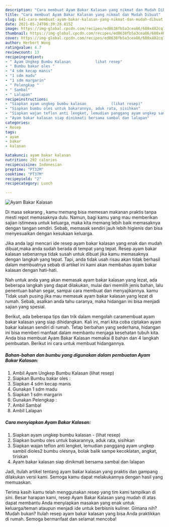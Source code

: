 ```yaml
---
description: "Cara membuat Ayam Bakar Kalasan yang nikmat dan Mudah Dibuat"
title: "Cara membuat Ayam Bakar Kalasan yang nikmat dan Mudah Dibuat"
slug: 641-cara-membuat-ayam-bakar-kalasan-yang-nikmat-dan-mudah-dibuat
date: 2021-05-24T06:39:28.815Z
image: https://img-global.cpcdn.com/recipes/ed8638fb5a3cea86/680x482cq70/ayam-bakar-kalasan-foto-resep-utama.jpg
thumbnail: https://img-global.cpcdn.com/recipes/ed8638fb5a3cea86/680x482cq70/ayam-bakar-kalasan-foto-resep-utama.jpg
cover: https://img-global.cpcdn.com/recipes/ed8638fb5a3cea86/680x482cq70/ayam-bakar-kalasan-foto-resep-utama.jpg
author: Herbert Wong
ratingvalue: 4.7
reviewcount: 13
recipeingredient:
- " Ayam Ungkep Bumbu Kalasan           lihat resep"
- " Bumbu bakar oles "
- "4 sdm kecap manis"
- "1 sdm madu"
- "1 sdm margarin"
- " Pelengkap "
- " Sambal"
- " Lalapan"
recipeinstructions:
- "Siapkan ayam ungkep bumbu kalasan           (lihat resep)"
- "Siapkan bumbu oles untuk bakarannya, aduk rata, sisihkan"
- "Siapkan wajan teflon anti lengket, lemudian panggang ayam ungkep sambil dioles2 bumbu olesnya, bolak balik sampe kecoklatan, angkat, tiriskan"
- "Ayam bakar kalasan siap dinikmati bersama sambal dan lalapan"
categories:
- Resep
tags:
- ayam
- bakar
- kalasan

katakunci: ayam bakar kalasan 
nutrition: 292 calories
recipecuisine: Indonesian
preptime: "PT32M"
cooktime: "PT37M"
recipeyield: "2"
recipecategory: Lunch

---
```



![Ayam Bakar Kalasan](https://img-global.cpcdn.com/recipes/ed8638fb5a3cea86/680x482cq70/ayam-bakar-kalasan-foto-resep-utama.jpg)

Di masa  sekarang , kamu memang bisa memesan makanan praktis tanpa mesti repot memasaknya dulu. Namun, bagi kamu yang mau memberikan sajian istimewa untuk keluarga, maka kita memang lebih baik memasaknya dengan tangan sendiri. Sebab, memasak sendiri jauh lebih higienis dan bisa menyesuaikan dengan kesukaan keluarga.

Jika anda lagi mencari ide resep ayam bakar kalasan yang enak dan mudah dibuat,maka anda sudah berada di tempat yang tepat. Resep ayam bakar kalasan  sebenarnya tidak susah untuk dibuat jika kamu memasaknya dengan langkah yang tepat. Tapi, anda tidak usah risau akan tidak berhasil dalam membuatnya 
sebab di artikel ini kami akan membahas ayam bakar kalasan dengan hati-hati.  



Nah untuk anda yang akan memasak ayam bakar kalasan yang lezat, ada beberapa langkah yang dapat dilakukan, mulai dari memilih jenis bahan, lalu penentuan bahan segar, sampai cara membuat dan menyajikannya. kamu Tidak usah pusing jika mau memasak ayam bakar kalasan yang lezat di rumah. Sebab, asalkan anda  tahu caranya, maka hidangan ini bisa menjadi sajian yang spesial.

Berikut, ada beberapa tips dan trik dalam mengolah caramembuat ayam bakar kalasan yang siap dihidangkan. Kali ini, mari kita coba ciptakan ayam bakar kalasan sendiri di rumah. Tetap berbahan yang sederhana, hidangan ini bisa memberi manfaat dalam membantu menjaga kesehatan tubuh kita. Anda bisa membuat Ayam Bakar Kalasan memakai 8 bahan dan 4 langkah pembuatan. Berikut ini cara untuk membuat hidangannya.

<!--inarticleads1-->

##### Bahan-bahan dan bumbu yang digunakan dalam pembuatan Ayam Bakar Kalasan:

1. Ambil  Ayam Ungkep Bumbu Kalasan           (lihat resep)
1. Siapkan  Bumbu bakar oles :
1. Siapkan 4 sdm kecap manis
1. Gunakan 1 sdm madu
1. Siapkan 1 sdm margarin
1. Gunakan  Pelengkap :
1. Ambil  Sambal
1. Ambil  Lalapan




<!--inarticleads2-->

##### Cara menyiapkan Ayam Bakar Kalasan:

1. Siapkan ayam ungkep bumbu kalasan -           (lihat resep)
1. Siapkan bumbu oles untuk bakarannya, aduk rata, sisihkan
1. Siapkan wajan teflon anti lengket, lemudian panggang ayam ungkep sambil dioles2 bumbu olesnya, bolak balik sampe kecoklatan, angkat, tiriskan
1. Ayam bakar kalasan siap dinikmati bersama sambal dan lalapan




Jadi, itulah artikel tentang  ayam bakar kalasan  yang praktis dan gampang dilakukan versi kami. Semoga kamu dapat melakukannya dengan hasil yang memuaskan. 

Terima kasih kamu telah menggunakan resep yang tim kami tampilkan di sini. Besar harapan kami, resep  Ayam Bakar Kalasan yang mudah di atas dapat membantu Anda menyiapkan masakan yang enak untuk keluarga/teman ataupun menjadi ide untuk berbisnis kuliner. Gimana nih? Mudah bukan? Itulah resep ayam bakar kalasan yang bisa Anda praktikkan di rumah. Semoga bermanfaat dan selamat mencoba!

